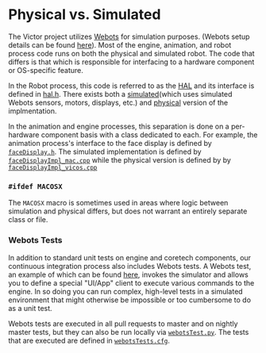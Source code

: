 
# Physical vs. Simulated

The Victor project utilizes [Webots](https://www.cyberbotics.com) for simulation purposes. (Webots setup details can be found [here](../../simulator)). Most of the engine, animation, and robot process code runs on both the physical and simulated robot. The code that differs is that which is responsible for interfacing to a hardware component or OS-specific feature.

In the Robot process, this code is referred to as the [HAL](arch_overview.md#HAL) and its interface is defined in [hal.h](../../robot/hal/include/anki/cozmo/robot/hal.h). There exists both a [simulated](../../robot/hal/sim)(which uses simulated Webots sensors, motors, displays, etc.) and [physical](../../robot/hal/src) version of the implmentation.

In the animation and engine processes, this separation is done on a per-hardware component basis with a class dedicated to each. For example, the animation process's interface to the face display is defined by [`faceDisplay.h`](../../animProcess/src/cozmoAnim/faceDisplay/faceDisplay.h). The simulated implementation is defined by [`faceDisplayImpl_mac.cpp`](../../animProcess/src/cozmoAnim/faceDisplay/faceDisplayImpl_mac.cpp) while the physical version is defined by by [`faceDisplayImpl_vicos.cpp`](../../animProcess/src/cozmoAnim/faceDisplay/faceDisplayImpl_vicos.cpp)


### `#ifdef MACOSX`

The `MACOSX` macro is sometimes used in areas where logic between simulation and physical differs, but does not warrant an entirely separate class or file.


### Webots Tests

In addition to standard unit tests on engine and coretech components, our continuous integration process also includes Webots tests. A Webots test, an example of which can be found [here](../../simulator/controllers/webotsCtrlBuildServerTest/), invokes the simulator and allows you to define a special "UI/App" client to execute various commands to the engine. In so doing you can run complex, high-level tests in a simulated environment that might otherwise be impossible or too cumbersome to do as a unit test.

Webots tests are executed in all pull requests to master and on nightly master tests, but they can also be run locally via [`webotsTest.py`](../../project/build-scripts/webots/webotsTest.py). The tests that are executed are defined in [`webotsTests.cfg`](../../project/build-scripts/webots/webotsTests.cfg).


